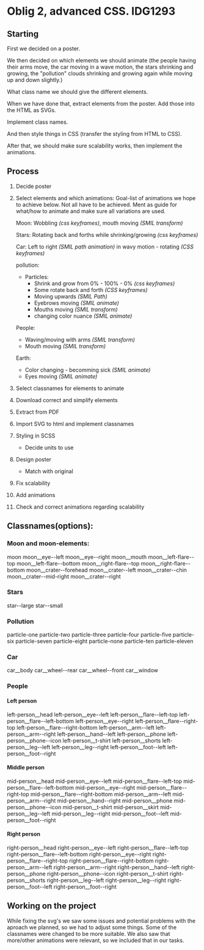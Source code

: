 # Oblig 2, advanced CSS. IDG1293

## Starting

First we decided on a poster.

We then decided on which elements we should animate (the people having their arms move, the car moving in a wave motion, the stars shrinking and growing, the "pollution" clouds shrinking and growing again while moving up and down slightly.)

What class name we should give the different elements.

When we have done that, extract elements from the poster. Add those into the HTML as SVGs.

Implement class names.

And then style things in CSS (transfer the styling from HTML to CSS).

After that, we should make sure scalability works, then implement the animations.

## Process

1. Decide poster
2. Select elements and which animations:
   Goal-list of animations we hope to achieve below. Not all have to be achieved. Ment as guide for what/how to animate and make sure all variations are used.

   Moon: Wobbling _(css keyframes)_, mouth moving _(SMIL transform)_

   Stars: Rotating back and forths while shrinking/growing _(css keyframes)_

   Car: Left to right _(SMIL path animation)_ in wavy motion - rotating _(CSS keyframes)_

   pollution:

   - Particles:
     - Shrink and grow from 0% - 100% - 0% _(css keyframes)_
     - Some rotate back and forth _(CSS keyframes)_
     - Moving upwards _(SMIL Path)_
     - Eyebrows moving _(SMIL animate)_
     - Mouths moving _(SMIL transform)_
     - changing color nuance _(SMIL animate)_

   People:

   - Waving/moving with arms _(SMIL transform)_
   - Mouth moving _(SMIL transform)_

   Earth:

   - Color changing - becomming sick _(SMIL animate)_
   - Eyes moving _(SMIL animate)_

3. Select classnames for elements to animate
4. Download correct and simplify elements
5. Extract from PDF
6. Import SVG to html and implement classnames
7. Styling in SCSS
   - Decide units to use
8. Design poster
   - Match with original
9. Fix scalability
10. Add animations
11. Check and correct animations regarding scalability

## Classnames(options):

### Moon and moon-elements:

moon
moon\_\_eye--left
moon\_\_eye--right
moon\_\_mouth
moon\_\_left-flare--top
moon\_\_left-flare--bottom
moon\_\_right-flare--top
moon\_\_right-flare--bottom
moon\_\_crater--forehead
moon\_\_crater--left
moon\_\_crater--chin
moon\_\_crater--mid-right
moon\_\_crater--right

### Stars

star--large
star--small

### Pollution

particle-one
particle-two
particle-three
particle-four
particle-five
particle-six
particle-seven
particle-eight
particle-none
particle-ten
particle-eleven

### Car

car\_\_body
car\_\_wheel--rear
car\_\_wheel--front
car\_\_window

### People

#### Left person

left-person\_\_head
left-person\_\_eye--left
left-person\_\_flare--left-top
left-person\_\_flare--left-bottom
left-person\_\_eye--right
left-person\_\_flare--right-top
left-person\_\_flare--right-bottom
left-person\_\_arm--left
left-person\_\_arm--right
left-person\_\_hand--left
left-person\_\_phone
left-person\_\_phone--icon
left-person\_\_t-shirt
left-person\_\_shorts
left-person\_\_leg--left
left-person\_\_leg--right
left-person\_\_foot--left
left-person\_\_foot--right

#### Middle person

mid-person\_\_head
mid-person\_\_eye--left
mid-person\_\_flare--left-top
mid-person\_\_flare--left-bottom
mid-person\_\_eye--right
mid-person\_\_flare--right-top
mid-person\_\_flare--right-bottom
mid-person\_\_arm--left
mid-person\_\_arm--right
mid-person\_\_hand--right
mid-person\_\_phone
mid-person\_\_phone--icon
mid-person\_\_t-shirt
mid-person\_\_skirt
mid-person\_\_leg--left
mid-person\_\_leg--right
mid-person\_\_foot--left
mid-person\_\_foot--right

#### Right person

right-person\_\_head
right-person\_\_eye--left
right-person\_\_flare--left-top
right-person\_\_flare--left-bottom
right-person\_\_eye--right
right-person\_\_flare--right-top
right-person\_\_flare--right-bottom
right-person\_\_arm--left
right-person\_\_arm--right
right-person\_\_hand--left
right-person\_\_phone
right-person\_\_phone--icon
right-person\_\_t-shirt
right-person\_\_shorts
right-person\_\_leg--left
right-person\_\_leg--right
right-person\_\_foot--left
right-person\_\_foot--right

## Working on the project

While fixing the svg's we saw some issues and potential problems with the aproach we planned, so we had to adjust some things. Some of the classnames were changed to be more suitable. We also saw that more/other animations were relevant, so we included that in our tasks.
